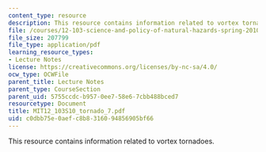 ```yaml
---
content_type: resource
description: This resource contains information related to vortex tornadoes.
file: /courses/12-103-science-and-policy-of-natural-hazards-spring-2010/c0dbb75e0aefc8b8316094856905bf66_MIT12_103S10_tornado_7.pdf
file_size: 207799
file_type: application/pdf
learning_resource_types:
- Lecture Notes
license: https://creativecommons.org/licenses/by-nc-sa/4.0/
ocw_type: OCWFile
parent_title: Lecture Notes
parent_type: CourseSection
parent_uid: 5755ccdc-b957-0ee7-58e6-7cbb488bced7
resourcetype: Document
title: MIT12_103S10_tornado_7.pdf
uid: c0dbb75e-0aef-c8b8-3160-94856905bf66
---
```

This resource contains information related to vortex tornadoes.